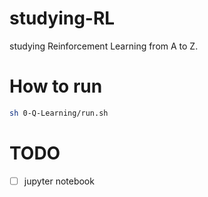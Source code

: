 # studying-RL

studying Reinforcement Learning from A to Z.

# How to run

```bash
sh 0-Q-Learning/run.sh
```

# TODO

- [ ] jupyter notebook

